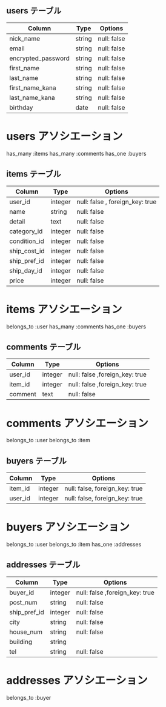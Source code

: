 ## users テーブル

| Column             | Type   | Options     |
| ------------------ | ------ | ----------- |
| nick_name          | string | null: false |
| email              | string | null: false |
| encrypted_password | string | null: false |
| first_name         | string | null: false |
| last_name          | string | null: false |
| first_name_kana    | string | null: false |
| last_name_kana     | string | null: false |
| birthday           | date   | null: false |

# users アソシエーション 
has_many :items
has_many :comments
has_one  :buyers

## items テーブル

| Column          | Type       | Options                         |
| --------------- | ---------- | ------------------------------- |
| user_id         | integer    | null: false , foreign_key: true |
| name            | string     | null: false                     |
| detail          | text       | null: false                     |
| category_id     | integer    | null: false                     |
| condition_id    | integer    | null: false                     |
| ship_cost_id    | integer    | null: false                     |
| ship_pref_id    | integer    | null: false                     |
| ship_day_id     | integer    | null: false                     |
| price           | integer    | null: false                     |

# items アソシエーション 
belongs_to :user
has_many   :comments
has_one    :buyers

## comments テーブル

| Column          | Type       | Options           |
| --------------- | ---------- | ----------------- |
| user_id         | integer    | null: false ,foreign_key: true |
| item_id         | integer    | null: false ,foreign_key: true |
| comment         | text       | null: false |

# comments アソシエーション 
belongs_to :user
belongs_to :item

## buyers テーブル

| Column  | Type       | Options                        |
| ------- | ---------- | ------------------------------ |
| item_id | integer    | null: false, foreign_key: true |
| user_id | integer    | null: false, foreign_key: true |

# buyers アソシエーション 
belongs_to :user
belongs_to :item
has_one    :addresses

## addresses テーブル

| Column          | Type       | Options                       |
| --------------- | ---------- | ----------------------------- |
| buyer_id        | integer    | null: false ,foreign_key: true|
| post_num        | string     | null: false                   |
| ship_pref_id    | integer    | null: false                   |
| city            | string     | null: false                   |
| house_num       | string     | null: false                   |
| building        | string     |                               |
| tel             | string     | null: false                   |

# addresses アソシエーション 
belongs_to :buyer

